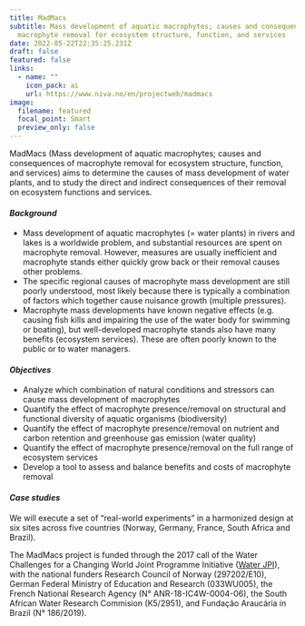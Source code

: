 ```yaml
---
title: MadMacs
subtitle: Mass development of aquatic macrophytes; causes and consequences of
  macrophyte removal for ecosystem structure, function, and services
date: 2022-05-22T22:35:25.231Z
draft: false
featured: false
links:
  - name: ""
    icon_pack: ai
    url: https://www.niva.no/en/projectweb/madmacs
image:
  filename: featured
  focal_point: Smart
  preview_only: false
---
```

MadMacs (Mass development of aquatic macrophytes; causes and consequences of macrophyte removal for ecosystem structure, function, and services) aims to determine the causes of mass development of water plants, and to study the direct and indirect consequences of their removal on ecosystem functions and services.

#### *Background*

* Mass development of aquatic macrophytes (= water plants) in rivers and lakes is a worldwide problem, and substantial resources are spent on macrophyte removal. However, measures are usually inefficient and macrophyte stands either quickly grow back or their removal causes other problems.
* The specific regional causes of macrophyte mass development are still poorly understood, most likely because there is typically a combination of factors which together cause nuisance growth (multiple pressures).
* Macrophyte mass developments have known negative effects (e.g. causing fish kills and impairing the use of the water body for swimming or boating), but well-developed macrophyte stands also have many benefits (ecosystem services). These are often poorly known to the public or to water managers.

#### *Objectives*

* Analyze which combination of natural conditions and stressors can cause mass development of macrophytes
* Quantify the effect of macrophyte presence/removal on structural and functional diversity of aquatic organisms (biodiversity)
* Quantify the effect of macrophyte presence/removal on nutrient and carbon retention and greenhouse gas emission (water quality)
* Quantify the effect of macrophyte presence/removal on the full range of ecosystem services
* Develop a tool to assess and balance benefits and costs of macrophyte removal

#### *Case studies*

We will execute a set of “real-world experiments” in a harmonized design at six sites across five countries (Norway, Germany, France, South Africa and Brazil).

The MadMacs project is funded through the 2017 call of the Water Challenges for a Changing World Joint Programme Initiative ([Water JPI](http://www.waterjpi.eu/)), with the national funders Research Council of Norway (297202/E10), German Federal Ministry of Education and Research (033WU005), the French National Research Agency (N° ANR-18-IC4W-0004-06), the South African Water Research Commision (K5/2951), and Fundação Araucária in Brazil (N° 186/2019).